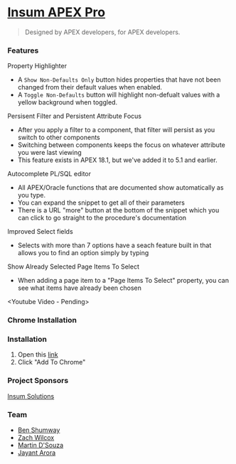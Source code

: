 # [Insum APEX Pro](https://chrome.google.com/webstore/detail/insum-apex-pro/mjioniifffnmbdkkfmfjeclkpghlpmai)
> Designed by APEX developers, for APEX developers.

### Features
Property Highlighter
* A `Show Non-Defaults Only` button hides properties that have not been changed from their default values when enabled.
* A `Toggle Non-Defaults` button will highlight non-defualt values with a yellow background when toggled.
<YouTube Video Pending>

Persisent Filter and Persistent Attribute Focus
* After you apply a filter to a component, that filter will persist as you switch to other components 
* Switching between components keeps the focus on whatever attribute you were last viewing
* This feature exists in APEX 18.1, but we've added it to 5.1 and earlier.

Autocomplete PL/SQL editor
* All APEX/Oracle functions that are documented show automatically as you type.
* You can expand the snippet to get all of their parameters
* There is a URL "more" button at the bottom of the snippet which you can click to go straight to the procedure's documentation

Improved Select fields
* Selects with more than 7 options have a seach feature built in that allows you to find an option simply by typing

Show Already Selected Page Items To Select
* When adding a page item to a "Page Items To Select" property, you can see what items have already been chosen

<Youtube Video - Pending>

### Chrome Installation

### Installation
1. Open this [link](https://chrome.google.com/webstore/detail/insum-apex-pro/mjioniifffnmbdkkfmfjeclkpghlpmai)
2. Click "Add To Chrome"

### Project Sponsors
[Insum Solutions](http://insum.ca)

### Team
* [Ben Shumway](mailto:bshumway@insum.ca)  
* [Zach Wilcox](mailto:zwilcox@insum.ca)
* [Martin D'Souza](mailto:mdsouza@insum.ca)
* [Jayant Arora](http://www.jayantarora.com)
